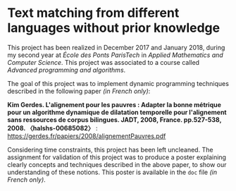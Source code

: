 # Text matching from different languages without prior knowledge

This project has been realized in December 2017 and January 2018, during my second year at *École des Ponts ParisTech* in _Applied Mathematics and Computer Science_. This project was associated to a course called _Advanced programming and algorithms_.

The goal of this project was to implement dynamic programming techniques described in the following paper _(in French only)_:

**Kim Gerdes. L'alignement pour les pauvres : Adapter la bonne métrique pour un algorithme dynamique de dilatation temporelle pour l'alignement sans ressources de corpus bilingues. JADT, 2008, France. pp.527-538, 2008. 〈halshs-00685082〉** : https://gerdes.fr/papiers/2008/alignementPauvres.pdf

Considering time constraints, this project has been left uncleaned. The assignment for validation of this project was to produce a poster explaining clearly concepts and techniques described in the above paper, to show our understanding of these notions. This poster is available in the `doc` file _(in French only)_.

